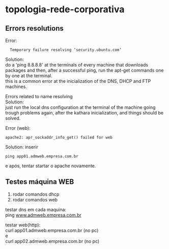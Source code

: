 # topologia-rede-corporativa

## Errors resolutions
Error:
``` Err http://security.ubuntu.com oneiric-security Release.gpg
  Temporary failure resolving ‘security.ubuntu.com’ 
```
 Solution:  
 do a 'ping 8.8.8.8' at the terminals of every machine that downloads packages and then, after a successful ping, run the apt-get commands one by one at the terminal.  
 this is a common error at the inicialization of the DNS, DHCP and FTP machines.
 
 Errors related to name resolving  
 Solution:  
 just run the local dns configuration at the terminal of the machine going trough problems again, after the kathara inicialization, and things should be solved.

 Error (web):  
``` 
apache2: apr_sockaddr_info_get() failed for web
```  
Solution: 
inserir  
```
ping app01.admweb.empresa.com.br 
```
e após, tentar startar o apache novamente.

## Testes máquina WEB
1. rodar comandos dhcp  
2. rodar comandos web  

testar dns em cada maquina:  
ping www.admweb.empresa.com.br  

testar web(http):  
curl app01.admweb.empresa.com.br (no pc)  
e  
curl app02.admweb.empresa.com.br (no pc)  
 
